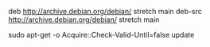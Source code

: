 deb http://archive.debian.org/debian/ stretch main
deb-src http://archive.debian.org/debian/ stretch main

sudo apt-get -o Acquire::Check-Valid-Until=false update
